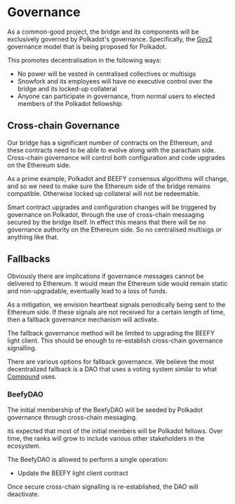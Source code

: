 # Governance

As a common-good project, the bridge and its components will be exclusively governed by Polkadot's governance. Specifically, the [Gov2](https://polkadot.network/blog/gov2-polkadots-next-generation-of-decentralised-governance/) governance model that is being proposed for Polkadot.

This promotes decentralisation in the following ways:

* No power will be vested in centralised collectives or multisigs
* Snowfork and its employees will have no executive control over the bridge and its locked-up collateral
* Anyone can participate in governance, from normal users to elected members of the Polkadot fellowship

## Cross-chain Governance

Our bridge has a significant number of contracts on the Ethereum, and these contracts need to be able to evolve along with the parachain side. Cross-chain governance will control both configuration and code upgrades on the Ethereum side.

As a prime example, Polkadot and BEEFY consensus algorithms will change, and so we need to make sure the Ethereum side of the bridge remains compatible. Otherwise locked up collateral will not be redeemable.

Smart contract upgrades and configuration changes will be triggered by governance on Polkadot, through the use of cross-chain messaging secured by the bridge itself. In effect this means that there will be no governance authority on the Ethereum side. So no centralised multisigs or anything like that.

## Fallbacks

Obviously there are implications if governance messages cannot be delivered to Ethereum. It would mean the Ethereum side would remain static and non-upgradable, eventually lead to a loss of funds.

As a mitigation, we envision heartbeat signals periodically being sent to the Ethereum side. If these signals are not received for a certain length of time, then a fallback governance mechanism will activate.

The fallback governance method will be limited to upgrading the BEEFY light client. This should be enough to re-establish cross-chain governance signalling.

There are various options for fallback governance. We believe the most decentralized fallback is a DAO that uses a voting system similar to what [Compound](https://docs.compound.finance/v2/governance/) uses.

### BeefyDAO

The initial membership of the BeefyDAO will be seeded by Polkadot governance through cross-chain messaging.

its expected that most of the initial members will be Polkadot fellows. Over time, the ranks will grow to include various other stakeholders in the ecosystem.

The BeefyDAO is allowed to perform a single operation:

* Update the BEEFY light client contract

Once secure cross-chain signalling is re-established, the DAO will deactivate. &#x20;





